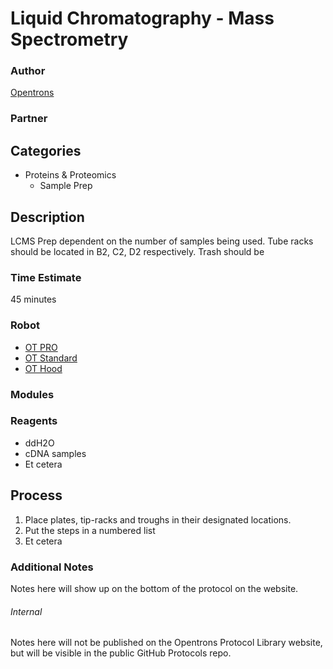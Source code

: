 # Liquid Chromatography - Mass Spectrometry

### Author
[Opentrons](http://www.opentrons.com/)

### Partner


## Categories
* Proteins & Proteomics
  * Sample Prep


## Description
LCMS Prep dependent on the number of samples being used. Tube racks
should be located in B2, C2, D2 respectively. Trash should be

### Time Estimate
45 minutes

### Robot
* [OT PRO](https://opentrons.com/ot-one-pro)
* [OT Standard](https://opentrons.com/ot-one-standard)
* [OT Hood](https://opentrons.com/ot-one-hood)

### Modules


### Reagents
* ddH2O
* cDNA samples
* Et cetera

## Process
1. Place plates, tip-racks and troughs in their designated locations.
2. Put the steps in a numbered list
3. Et cetera

### Additional Notes
Notes here will show up on the bottom of the protocol on the website.

###### Internal
Notes here will not be published on the Opentrons Protocol Library website,
but will be visible in the public GitHub Protocols repo.
